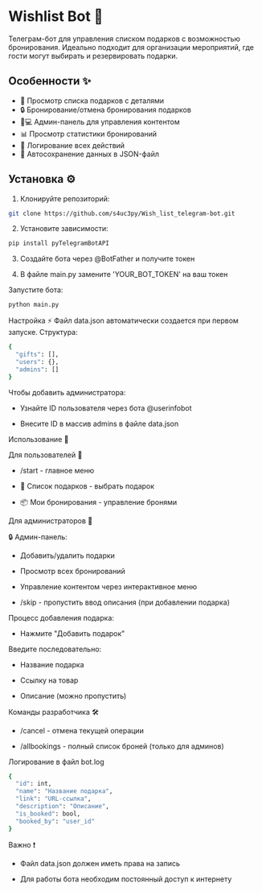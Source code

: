 # Wishlist Bot 🎁

Телеграм-бот для управления списком подарков с возможностью бронирования. Идеально подходит для организации мероприятий, где гости могут выбирать и резервировать подарки.

## Особенности ✨

- 📃 Просмотр списка подарков с деталями
- 🔒 Бронирование/отмена бронирования подарков
- 👨💻 Админ-панель для управления контентом
- 📊 Просмотр статистики бронирований
- 📝 Логирование всех действий
- 🔄 Автосохранение данных в JSON-файл

## Установка ⚙️

1. Клонируйте репозиторий:
```bash
git clone https://github.com/s4uc3py/Wish_list_telegram-bot.git
```

2. Установите зависимости:
```bash
pip install pyTelegramBotAPI
```
3. Создайте бота через @BotFather и получите токен

4. В файле main.py замените 'YOUR_BOT_TOKEN' на ваш токен

Запустите бота:
```bash
python main.py
```

Настройка ⚡️
Файл data.json автоматически создается при первом запуске. Структура:

```bash
{
  "gifts": [],
  "users": {},
  "admins": []
}
```
Чтобы добавить администратора:

 - Узнайте ID пользователя через бота @userinfobot

 - Внесите ID в массив admins в файле data.json

Использование 🤖

Для пользователей 👤

 - /start - главное меню

 - 🎁 Список подарков - выбрать подарок

 - 📦 Мои бронирования - управление бронями

Для администраторов 👑

🔒 Админ-панель:

 - Добавить/удалить подарки

 - Просмотр всех бронирований

 - Управление контентом через интерактивное меню

 - /skip - пропустить ввод описания (при добавлении подарка)

Процесс добавления подарка:

 - Нажмите "Добавить подарок"

Введите последовательно:

 - Название подарка

 - Ссылку на товар

 - Описание (можно пропустить)

Команды разработчика 🛠️

 - /cancel - отмена текущей операции

 - /allbookings - полный список броней (только для админов)

Логирование в файл bot.log
```bash
{
  "id": int,
  "name": "Название подарка",
  "link": "URL-ссылка",
  "description": "Описание",
  "is_booked": bool,
  "booked_by": "user_id"
}
```

Важно ❗️

 - Файл data.json должен иметь права на запись

 - Для работы бота необходим постоянный доступ к интернету

